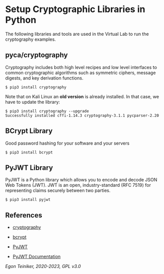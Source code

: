 # Setup Cryptographic Libraries in Python

The following libraries and tools are used in the Virtual Lab to run the cryptography examples.

## pyca/cryptography
Cryptography  includes both high level recipes and low level interfaces to common cryptographic algorithms such as symmetric ciphers, message digests, and key derivation functions.
```
$ pip3 install cryptography
```

Note that on Kali Linux an **old version** is already installed.
In that case, we have to update the library:
```
$ pip3 install cryptography --upgrade
Successfully installed cffi-1.14.3 cryptography-3.1.1 pycparser-2.20
```

## BCrypt Library

Good password hashing for your software and your servers

```
$ pip3 install bcrypt
```

## PyJWT Library

PyJWT is a Python library which allows you to encode and decode JSON Web Tokens (JWT). JWT is an open, industry-standard (RFC 7519) for representing claims securely between two parties.

```
$ pip3 install pyjwt
```



## References
* [cryptography](https://cryptography.io/en/latest/)

* [bcrypt](https://github.com/pyca/bcrypt/)

* [PyJWT](https://github.com/jpadilla/pyjwt)
* [PyJWT Documentation](https://pyjwt.readthedocs.io/en/stable/)

*Egon Teiniker, 2020-2023, GPL v3.0*
